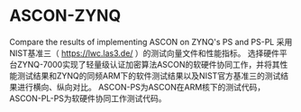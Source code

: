 # ASCON-ZYNQ
Compare the results of implementing ASCON on ZYNQ's PS and PS-PL 
采用NIST基准三（ https://lwc.las3.de/  ）的测试向量文件和性能指标。
选择硬件平台ZYNQ-7000实现了轻量级认证加密算法ASCON的软硬件协同工作，并将其性能测试结果和ZYNQ的同频ARM下的软件测试结果以及NIST官方基准三的测试结果进行横向、纵向对比。
ASCON-PS为ASCON在ARM核下的测试代码，ASCON-PL-PS为软硬件协同工作测试代码。
